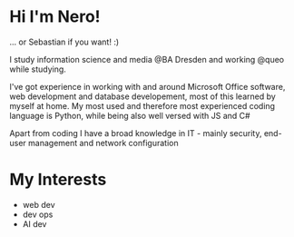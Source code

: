 # Hi I'm Nero!
... or Sebastian if you want! :)

I study information science and media @BA Dresden and working @queo while studying.

I've got experience in working with and around Microsoft Office software, web development and database developement, most of this learned by myself at home.
My most used and therefore most experienced coding language is Python, while being also well versed with JS and C#

Apart from coding I have a broad knowledge in IT - mainly security, end-user management and network configuration

# My Interests
- web dev
- dev ops
- AI dev
